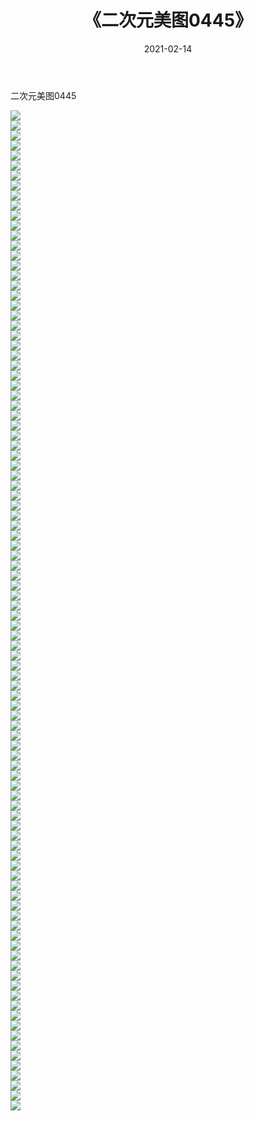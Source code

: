 ﻿---
layout: post
title:  《二次元美图0445》
date:   2021-02-14
img: http://imgx.orgx.ga/二次元/2021/二次元美图0445/000.jpg
categories: [美女, 清纯, 唯美]
---

二次元美图0445

 ![](http://imgx.orgx.ga/二次元/2021/二次元美图0445/001.jpg) <br>![](http://imgx.orgx.ga/二次元/2021/二次元美图0445/002.jpg) <br>![](http://imgx.orgx.ga/二次元/2021/二次元美图0445/003.jpg) <br>![](http://imgx.orgx.ga/二次元/2021/二次元美图0445/004.jpg) <br>![](http://imgx.orgx.ga/二次元/2021/二次元美图0445/005.jpg) <br>![](http://imgx.orgx.ga/二次元/2021/二次元美图0445/006.jpg) <br>![](http://imgx.orgx.ga/二次元/2021/二次元美图0445/007.jpg) <br>![](http://imgx.orgx.ga/二次元/2021/二次元美图0445/008.jpg) <br>![](http://imgx.orgx.ga/二次元/2021/二次元美图0445/009.jpg) <br>![](http://imgx.orgx.ga/二次元/2021/二次元美图0445/010.jpg) <br>![](http://imgx.orgx.ga/二次元/2021/二次元美图0445/011.jpg) <br>![](http://imgx.orgx.ga/二次元/2021/二次元美图0445/012.jpg) <br>![](http://imgx.orgx.ga/二次元/2021/二次元美图0445/013.jpg) <br>![](http://imgx.orgx.ga/二次元/2021/二次元美图0445/014.jpg) <br>![](http://imgx.orgx.ga/二次元/2021/二次元美图0445/015.jpg) <br>![](http://imgx.orgx.ga/二次元/2021/二次元美图0445/016.jpg) <br>![](http://imgx.orgx.ga/二次元/2021/二次元美图0445/017.jpg) <br>![](http://imgx.orgx.ga/二次元/2021/二次元美图0445/018.jpg) <br>![](http://imgx.orgx.ga/二次元/2021/二次元美图0445/019.jpg) <br>![](http://imgx.orgx.ga/二次元/2021/二次元美图0445/020.jpg) <br>![](http://imgx.orgx.ga/二次元/2021/二次元美图0445/021.jpg) <br>![](http://imgx.orgx.ga/二次元/2021/二次元美图0445/022.jpg) <br>![](http://imgx.orgx.ga/二次元/2021/二次元美图0445/023.jpg) <br>![](http://imgx.orgx.ga/二次元/2021/二次元美图0445/024.jpg) <br>![](http://imgx.orgx.ga/二次元/2021/二次元美图0445/025.jpg) <br>![](http://imgx.orgx.ga/二次元/2021/二次元美图0445/026.jpg) <br>![](http://imgx.orgx.ga/二次元/2021/二次元美图0445/027.jpg) <br>![](http://imgx.orgx.ga/二次元/2021/二次元美图0445/028.jpg) <br>![](http://imgx.orgx.ga/二次元/2021/二次元美图0445/029.jpg) <br>![](http://imgx.orgx.ga/二次元/2021/二次元美图0445/030.jpg) <br>![](http://imgx.orgx.ga/二次元/2021/二次元美图0445/031.jpg) <br>![](http://imgx.orgx.ga/二次元/2021/二次元美图0445/032.jpg) <br>![](http://imgx.orgx.ga/二次元/2021/二次元美图0445/033.jpg) <br>![](http://imgx.orgx.ga/二次元/2021/二次元美图0445/034.jpg) <br>![](http://imgx.orgx.ga/二次元/2021/二次元美图0445/035.jpg) <br>![](http://imgx.orgx.ga/二次元/2021/二次元美图0445/036.jpg) <br>![](http://imgx.orgx.ga/二次元/2021/二次元美图0445/037.jpg) <br>![](http://imgx.orgx.ga/二次元/2021/二次元美图0445/038.jpg) <br>![](http://imgx.orgx.ga/二次元/2021/二次元美图0445/039.jpg) <br>![](http://imgx.orgx.ga/二次元/2021/二次元美图0445/040.jpg) <br>![](http://imgx.orgx.ga/二次元/2021/二次元美图0445/041.jpg) <br>![](http://imgx.orgx.ga/二次元/2021/二次元美图0445/042.jpg) <br>![](http://imgx.orgx.ga/二次元/2021/二次元美图0445/043.jpg) <br>![](http://imgx.orgx.ga/二次元/2021/二次元美图0445/044.jpg) <br>![](http://imgx.orgx.ga/二次元/2021/二次元美图0445/045.jpg) <br>![](http://imgx.orgx.ga/二次元/2021/二次元美图0445/046.jpg) <br>![](http://imgx.orgx.ga/二次元/2021/二次元美图0445/047.jpg) <br>![](http://imgx.orgx.ga/二次元/2021/二次元美图0445/048.jpg) <br>![](http://imgx.orgx.ga/二次元/2021/二次元美图0445/049.jpg) <br>![](http://imgx.orgx.ga/二次元/2021/二次元美图0445/050.jpg) <br>![](http://imgx.orgx.ga/二次元/2021/二次元美图0445/051.jpg) <br>![](http://imgx.orgx.ga/二次元/2021/二次元美图0445/052.jpg) <br>![](http://imgx.orgx.ga/二次元/2021/二次元美图0445/053.jpg) <br>![](http://imgx.orgx.ga/二次元/2021/二次元美图0445/054.jpg) <br>![](http://imgx.orgx.ga/二次元/2021/二次元美图0445/055.jpg) <br>![](http://imgx.orgx.ga/二次元/2021/二次元美图0445/056.jpg) <br>![](http://imgx.orgx.ga/二次元/2021/二次元美图0445/057.jpg) <br>![](http://imgx.orgx.ga/二次元/2021/二次元美图0445/058.jpg) <br>![](http://imgx.orgx.ga/二次元/2021/二次元美图0445/059.jpg) <br>![](http://imgx.orgx.ga/二次元/2021/二次元美图0445/060.jpg) <br>![](http://imgx.orgx.ga/二次元/2021/二次元美图0445/061.jpg) <br>![](http://imgx.orgx.ga/二次元/2021/二次元美图0445/062.jpg) <br>![](http://imgx.orgx.ga/二次元/2021/二次元美图0445/063.jpg) <br>![](http://imgx.orgx.ga/二次元/2021/二次元美图0445/064.jpg) <br>![](http://imgx.orgx.ga/二次元/2021/二次元美图0445/065.jpg) <br>![](http://imgx.orgx.ga/二次元/2021/二次元美图0445/066.jpg) <br>![](http://imgx.orgx.ga/二次元/2021/二次元美图0445/067.jpg) <br>![](http://imgx.orgx.ga/二次元/2021/二次元美图0445/068.jpg) <br>![](http://imgx.orgx.ga/二次元/2021/二次元美图0445/069.jpg) <br>![](http://imgx.orgx.ga/二次元/2021/二次元美图0445/070.jpg) <br>![](http://imgx.orgx.ga/二次元/2021/二次元美图0445/071.jpg) <br>![](http://imgx.orgx.ga/二次元/2021/二次元美图0445/072.jpg) <br>![](http://imgx.orgx.ga/二次元/2021/二次元美图0445/073.jpg) <br>![](http://imgx.orgx.ga/二次元/2021/二次元美图0445/074.jpg) <br>![](http://imgx.orgx.ga/二次元/2021/二次元美图0445/075.jpg) <br>![](http://imgx.orgx.ga/二次元/2021/二次元美图0445/076.jpg) <br>![](http://imgx.orgx.ga/二次元/2021/二次元美图0445/077.jpg) <br>![](http://imgx.orgx.ga/二次元/2021/二次元美图0445/078.jpg) <br>![](http://imgx.orgx.ga/二次元/2021/二次元美图0445/079.jpg) <br>![](http://imgx.orgx.ga/二次元/2021/二次元美图0445/080.jpg) <br>![](http://imgx.orgx.ga/二次元/2021/二次元美图0445/081.jpg) <br>![](http://imgx.orgx.ga/二次元/2021/二次元美图0445/082.jpg) <br>![](http://imgx.orgx.ga/二次元/2021/二次元美图0445/083.jpg) <br>![](http://imgx.orgx.ga/二次元/2021/二次元美图0445/084.jpg) <br>![](http://imgx.orgx.ga/二次元/2021/二次元美图0445/085.jpg) <br>![](http://imgx.orgx.ga/二次元/2021/二次元美图0445/086.jpg) <br>![](http://imgx.orgx.ga/二次元/2021/二次元美图0445/087.jpg) <br>![](http://imgx.orgx.ga/二次元/2021/二次元美图0445/088.jpg) <br>![](http://imgx.orgx.ga/二次元/2021/二次元美图0445/089.jpg) <br>![](http://imgx.orgx.ga/二次元/2021/二次元美图0445/090.jpg) <br>![](http://imgx.orgx.ga/二次元/2021/二次元美图0445/091.jpg) <br>![](http://imgx.orgx.ga/二次元/2021/二次元美图0445/092.jpg) <br>![](http://imgx.orgx.ga/二次元/2021/二次元美图0445/093.jpg) <br>![](http://imgx.orgx.ga/二次元/2021/二次元美图0445/094.jpg) <br>![](http://imgx.orgx.ga/二次元/2021/二次元美图0445/095.jpg) <br>![](http://imgx.orgx.ga/二次元/2021/二次元美图0445/096.jpg) <br>![](http://imgx.orgx.ga/二次元/2021/二次元美图0445/097.jpg) <br>![](http://imgx.orgx.ga/二次元/2021/二次元美图0445/098.jpg) <br>![](http://imgx.orgx.ga/二次元/2021/二次元美图0445/099.jpg) <br>![](http://imgx.orgx.ga/二次元/2021/二次元美图0445/100.jpg) <br>